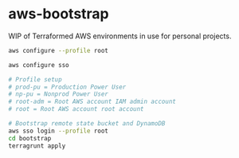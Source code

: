 
# aws-bootstrap

WIP of Terraformed AWS environments in use for personal projects.

```Bash
aws configure --profile root

aws configure sso

# Profile setup
# prod-pu = Production Power User
# np-pu = Nonprod Power User
# root-adm = Root AWS account IAM admin account
# root = Root AWS account root account

# Bootstrap remote state bucket and DynamoDB
aws sso login --profile root
cd bootstrap
terragrunt apply

```
